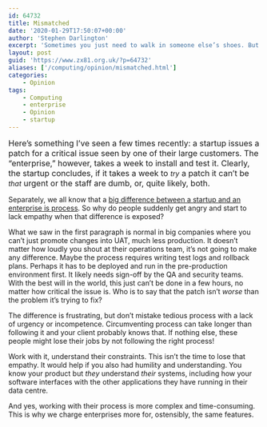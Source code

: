 ```yaml
---
id: 64732
title: Mismatched
date: '2020-01-29T17:50:07+00:00'
author: 'Stephen Darlington'
excerpt: 'Sometimes you just need to walk in someone else’s shoes. But then you need to give them back.'
layout: post
guid: 'https://www.zx81.org.uk/?p=64732'
aliases: ['/computing/opinion/mismatched.html']
categories:
    - Opinion
tags:
    - Computing
    - enterprise
    - Opinion
    - startup
---
```


<span style="color: var(--color-text); font-size: 16px; font-weight: 400;">Here’s something I’ve seen a few times recently: a startup issues a patch for a critical issue seen by one of their large customers. The “enterprise,” however, takes a week to install and test it. Clearly, the startup concludes, if it takes a week to </span>*try*<span style="color: var(--color-text); font-size: 16px; font-weight: 400;"> a patch it can’t be </span>*that*<span style="color: var(--color-text); font-size: 16px; font-weight: 400;"> urgent or the staff are dumb, or, quite likely, both.</span>

Separately, we all know that a [big difference between a startup and an enterprise is process](https://seths.blog/2019/08/rules-and-responsibility/). So why do people suddenly get angry and start to lack empathy when that difference is exposed?

What we saw in the first paragraph is normal in big companies where you can’t just promote changes into UAT, much less production. It doesn’t matter how loudly you shout at their operations team, it’s not going to make any difference. Maybe the process requires writing test logs and rollback plans. Perhaps it has to be deployed and run in the pre-production environment first. It likely needs sign-off by the QA and security teams. With the best will in the world, this just can’t be done in a few hours, no matter how critical the issue is. Who is to say that the patch isn’t *worse* than the problem it’s trying to fix?

The difference is frustrating, but don’t mistake tedious process with a lack of urgency or incompetence. Circumventing process can take longer than following it and your client probably knows that. If nothing else, these people might lose their jobs by not following the right process!

Work with it, understand their constraints. This isn’t the time to lose that empathy. It would help if you also had humility and understanding. You know your product but *they* understand *their* systems, including how your software interfaces with the other applications they have running in their data centre.

And yes, working with their process is more complex and time-consuming. This is why we charge enterprises more for, ostensibly, the same features.